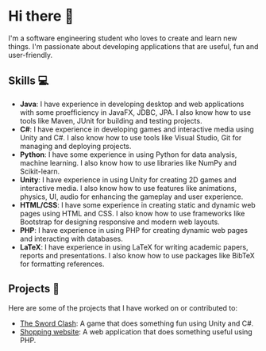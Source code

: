 # Hi there 👋

I'm a software engineering student who loves to create and learn new things. I'm passionate about developing applications that are useful, fun and user-friendly.

## Skills 💻

- **Java**: I have experience in developing desktop and web applications with some proefficiency in JavaFX, JDBC, JPA. I also know how to use tools like Maven, JUnit for building and testing projects.
- **C#**: I have experience in developing games and interactive media using Unity and C#. I also know how to use tools like Visual Studio, Git for managing and deploying projects.
- **Python**: I have some experience in using Python for data analysis, machine learning. I also know how to use libraries like NumPy and Scikit-learn.
- **Unity**: I have experience in using Unity for creating 2D games and interactive media. I also know how to use features like animations, physics, UI, audio for enhancing the gameplay and user experience.
- **HTML/CSS**: I have some experience in creating static and dynamic web pages using HTML and CSS. I also know how to use frameworks like Bootstrap for designing responsive and modern web layouts.
- **PHP**: I have experience in using PHP for creating dynamic web pages and interacting with databases.
- **LaTeX**: I have experience in using LaTeX for writing academic papers, reports and presentations. I also know how to use packages like BibTeX for formatting references.

## Projects 🚀

Here are some of the projects that I have worked on or contributed to:

- [The Sword Clash](https://github.com/Parryword/The-Sword-Clash): A game that does something fun using Unity and C#.
- [Shopping website](https://github.com/Parryword/Shopping-website): A web application that does something useful using PHP.
